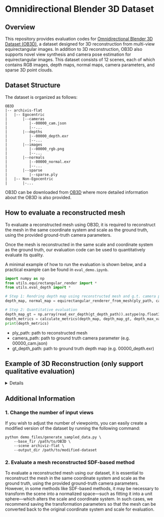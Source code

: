 # Omnidirectional Blender 3D Dataset

## Overview
This repository provides evaluation codes for [Omnidirectional Blender 3D Dataset (OB3D)](https://www.kaggle.com/datasets/shintacs/ob3d-dataset), a dataset designed for 3D reconstruction from multi-view equirectangular images.
In addition to 3D reconstruction, OB3D also supports novel view synthesis and camera pose estimation for equirectangular images.
This dataset consists of 12 scenes, each of which contains RGB images, depth maps, normal maps, camera parameters, and sparse 3D point clouds.


## Dataset Structure
The dataset is organized as follows:

```
OB3D
|-- archivis-flat
|   |-- Egocentric
|       |--cameras
|          |--00000_cam.json
|          |--...
|       |--depths
|          |--00000_depth.exr
|          |--...
|       |--images
|          |--00000_rgb.png
|          |--...
|       |--normals
|          |--00000_normal.exr
|          |--...
|       |--sparse
|          |--sparse.ply
|   |-- Non-Egocentric
|       |-...
```
OB3D can be downloaded from [OB3D](https://www.kaggle.com/datasets/shintacs/ob3d-dataset) where more detailed information about the OB3D is also provided.

## How to evaluate a reconstructed mesh
To evaluate a reconstructed mesh using OB3D, it is required to reconstruct the mesh in the same coordinate system and scale as the ground truth, using the provided ground-truth camera parameters.

Once the mesh is reconstructed in the same scale and coordinate system as the ground truth, our evaluation code can be used to quantitatively evaluate its quality. 

A minimal example of how to run the evaluation is shown below, and a practical example can be found in `eval_demo.ipynb`.

```python
import numpy as np
from utils.equirectangular_render import *
from utils.eval_depth import *

# Step 1: Rendring depth map using reconstructed mesh and g.t. camera parameter
depth_map, normal_map = equirectangular_renderer_from_mesh(ply_path, camera_path, width=1600, height=800)

# Step 2: Quantitative evaluation 
depth_map_gt = np.array(read_exr_depth(gt_depth_path)).astype(np.float32)
depth_metrics = calculate_metrics(depth_map, depth_map_gt, depth_max_value=20.0)
print(depth_metrics)
```
- ply_path: path to reconstructed mesh
- camera_path: path to ground truth camera parameter (e.g. 00000_cam.json)
- gt_depth_path: path to ground truth depth map (e.g. 00000_depth.exr)
## Example of 3D Reconstruction (only support qualitative evaluation)
<details>
<summary>Details</summary>
We show an example usage of our dataset uging OmniSDF(CVPR2024) (support only qualitatitive evaluation)

1. Download code 
    ```
    git clone https://github.com/KAIST-VCLAB/OmniSDF.git
    cd OmniSDF
    ```
2. Preparetion
    - Make the necessary modifications to the dataloader of your mehod so that it can load our dataset.
    - In this case, we provide a modified version of the OmniSDF dataloader that supports our dataset. The dataloader is in `./demo_files/dataset_omniphoto.py`
3. Make Config file
    <details> 
    <summary>./confs/demo.conf</summary>

    ```
    general {
	    base_exp_dir = /path/to/output
        recording = [
        ./,
        ./models
    ]
    debug = False
    summary_image = True
    dataset_classname = Blender360
    is_continue = -1
    }
    dataset {
    data_dir = /path/to/OB3D/scene/
    fr_start = 0
    fr_end = 100     # Total number of input images
    fr_interval = 1
    fr_scale = 1.0
    world_scale = 1.0
    far_sphere_bound = 30   # Radius enclosing the scene
    obj_bbox_max = [1.01, 1.01, 1.01]
    obj_bbox_min = [-1.01, -1.01, -1.01]
    dataset_name = Blender360
    }
    ...
    ```
    </details>
4. Train
    ```
    python main.py --mode=train --conf="./confs/demo.conf"
    ```
5. Extract Mesh
    ```
    python main.py \
        --mode=validate_mesh \
        --conf="./confs/demo.conf" \
        --is_continue
    ```
</details>

## Additional Information
### 1. Change the number of input views
If you wish to adjust the number of viewpoints, you can easily create a modified version of the dataset by running the following command:
```
python demo_files/generate_sampled_data.py \
    --base_fir /path/to/OB3D \
    --scene archiviz-flat \
    --output_dir /path/to/modified-dataset
```
### 2. Evaluate a mesh reconstructed SDF-based method
To evaluate a reconstructed mesh using our dataset, it is essential to reconstruct the mesh in the same coordinate system and scale as the ground truth, using the provided ground-truth camera parameters. 
However, in some methods like SDF-based methods, it may be necessary to transform the scene into a normalized space—such as fitting it into a unit sphere—which alters the scale and coordinate system. 
In such cases, we recommend saving the transformation parameters so that the mesh can be converted back to the original coordinate system and scale for evaluation.
